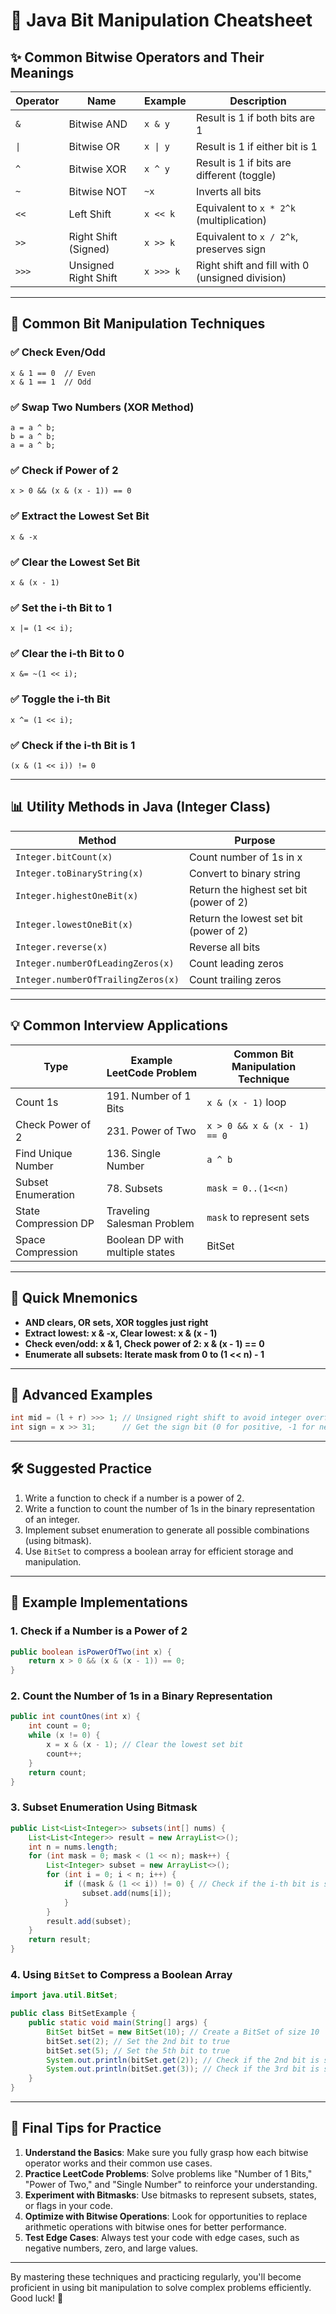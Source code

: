# 🧠 Java Bit Manipulation Cheatsheet

## ✨ Common Bitwise Operators and Their Meanings


| Operator | Name            | Example   | Description                              |
|----------|-----------------|-----------|------------------------------------------|
| `&`      | Bitwise AND     | `x & y`   | Result is 1 if both bits are 1           |
| `\|`     | Bitwise OR       | `x \| y`  | Result is 1 if either bit is 1           |
| `^`      | Bitwise XOR     | `x ^ y`   | Result is 1 if bits are different (toggle) |
| `~`      | Bitwise NOT     | `~x`      | Inverts all bits                         |
| `<<`     | Left Shift      | `x << k`  | Equivalent to `x * 2^k` (multiplication) |
| `>>`     | Right Shift (Signed) | `x >> k`  | Equivalent to `x / 2^k`, preserves sign   |
| `>>>`    | Unsigned Right Shift | `x >>> k` | Right shift and fill with 0 (unsigned division) |

---

## 🧮 Common Bit Manipulation Techniques

### ✅ Check Even/Odd
```
x & 1 == 0  // Even
x & 1 == 1  // Odd
```

### ✅ Swap Two Numbers (XOR Method)

```
a = a ^ b;
b = a ^ b;
a = a ^ b;
```

### ✅ Check if Power of 2

```
x > 0 && (x & (x - 1)) == 0
```

### ✅ Extract the Lowest Set Bit

```
x & -x
```

### ✅ Clear the Lowest Set Bit

```
x & (x - 1)
```

### ✅ Set the i-th Bit to 1

```
x |= (1 << i);
```

### ✅ Clear the i-th Bit to 0

```
x &= ~(1 << i);
```

### ✅ Toggle the i-th Bit

```
x ^= (1 << i);
```

### ✅ Check if the i-th Bit is 1

```
(x & (1 << i)) != 0
```

---

## 📊 Utility Methods in Java (Integer Class)

| Method                                 | Purpose             |
| -------------------------------------- | ------------------- |
| `Integer.bitCount(x)`                  | Count number of 1s in x |
| `Integer.toBinaryString(x)`            | Convert to binary string |
| `Integer.highestOneBit(x)`             | Return the highest set bit (power of 2) |
| `Integer.lowestOneBit(x)`              | Return the lowest set bit (power of 2) |
| `Integer.reverse(x)`                   | Reverse all bits    |
| `Integer.numberOfLeadingZeros(x)`      | Count leading zeros |
| `Integer.numberOfTrailingZeros(x)`     | Count trailing zeros |

---

## 💡 Common Interview Applications

| Type       | Example LeetCode Problem         | Common Bit Manipulation Technique |
| ---------- | -------------------------------- | --------------------------------- |
| Count 1s   | 191. Number of 1 Bits            | `x & (x - 1)` loop                |
| Check Power of 2 | 231. Power of Two            | `x > 0 && x & (x - 1) == 0`       |
| Find Unique Number | 136. Single Number         | `a ^ b`                           |
| Subset Enumeration | 78. Subsets                | `mask = 0..(1<<n)`                |
| State Compression DP | Traveling Salesman Problem | `mask` to represent sets          |
| Space Compression | Boolean DP with multiple states | BitSet                            |

---

## 📌 Quick Mnemonics

* **AND clears, OR sets, XOR toggles just right**
* **Extract lowest: x & -x, Clear lowest: x & (x - 1)**
* **Check even/odd: x & 1, Check power of 2: x & (x - 1) == 0**
* **Enumerate all subsets: Iterate mask from 0 to (1 << n) - 1**

---

## 🧠 Advanced Examples

```java
int mid = (l + r) >>> 1; // Unsigned right shift to avoid integer overflow
int sign = x >> 31;      // Get the sign bit (0 for positive, -1 for negative)
```

---

## 🛠 Suggested Practice

1. Write a function to check if a number is a power of 2.
2. Write a function to count the number of 1s in the binary representation of an integer.
3. Implement subset enumeration to generate all possible combinations (using bitmask).
4. Use `BitSet` to compress a boolean array for efficient storage and manipulation.

---

## 🧠 Example Implementations

### 1. Check if a Number is a Power of 2
```java
public boolean isPowerOfTwo(int x) {
    return x > 0 && (x & (x - 1)) == 0;
}
```

### 2. Count the Number of 1s in a Binary Representation
```java
public int countOnes(int x) {
    int count = 0;
    while (x != 0) {
        x = x & (x - 1); // Clear the lowest set bit
        count++;
    }
    return count;
}
```

### 3. Subset Enumeration Using Bitmask
```java
public List<List<Integer>> subsets(int[] nums) {
    List<List<Integer>> result = new ArrayList<>();
    int n = nums.length;
    for (int mask = 0; mask < (1 << n); mask++) {
        List<Integer> subset = new ArrayList<>();
        for (int i = 0; i < n; i++) {
            if ((mask & (1 << i)) != 0) { // Check if the i-th bit is set
                subset.add(nums[i]);
            }
        }
        result.add(subset);
    }
    return result;
}
```

### 4. Using `BitSet` to Compress a Boolean Array
```java
import java.util.BitSet;

public class BitSetExample {
    public static void main(String[] args) {
        BitSet bitSet = new BitSet(10); // Create a BitSet of size 10
        bitSet.set(2); // Set the 2nd bit to true
        bitSet.set(5); // Set the 5th bit to true
        System.out.println(bitSet.get(2)); // Check if the 2nd bit is set (true)
        System.out.println(bitSet.get(3)); // Check if the 3rd bit is set (false)
    }
}
```

---

## 📌 Final Tips for Practice

1. **Understand the Basics**: Make sure you fully grasp how each bitwise operator works and their common use cases.
2. **Practice LeetCode Problems**: Solve problems like "Number of 1 Bits," "Power of Two," and "Single Number" to reinforce your understanding.
3. **Experiment with Bitmasks**: Use bitmasks to represent subsets, states, or flags in your code.
4. **Optimize with Bitwise Operations**: Look for opportunities to replace arithmetic operations with bitwise ones for better performance.
5. **Test Edge Cases**: Always test your code with edge cases, such as negative numbers, zero, and large values.

---

By mastering these techniques and practicing regularly, you'll become proficient in using bit manipulation to solve complex problems efficiently. Good luck! 🚀
